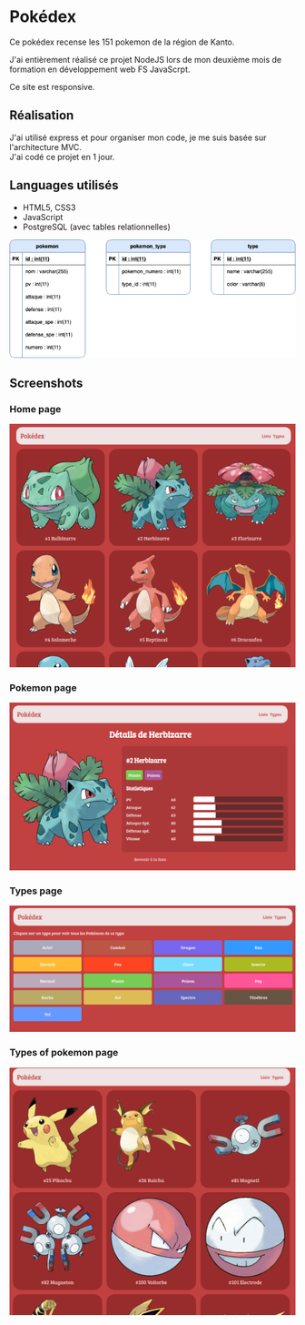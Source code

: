 # Pokédex

Ce pokédex recense les 151 pokemon de la région de Kanto.  

J'ai entièrement réalisé ce projet NodeJS lors de mon deuxième mois de formation en développement web FS JavaScrpt.

Ce site est responsive.

## Réalisation

J'ai utilisé express et pour organiser mon code, je me suis basée sur l'architecture MVC.  
J'ai codé ce projet en 1 jour.

## Languages utilisés 

- HTML5, CSS3
- JavaScript 
- PostgreSQL (avec tables relationnelles)
  
 ![pokemon_db](database_design.png)


## Screenshots

### Home page
![pokemon_homepage](result/home.png)

### Pokemon page
![pokemon_page](result/detail.png)

### Types page
![pokemon_types](result/types.png)

### Types of pokemon page
![pokemon_type](result/electrik.png)